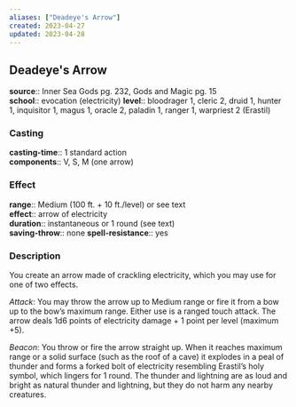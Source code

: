 ```yaml
---
aliases: ["Deadeye's Arrow"]
created: 2023-04-27
updated: 2023-04-28
---
```


## Deadeye's Arrow

**source**:: Inner Sea Gods pg. 232, Gods and Magic pg. 15  
**school**:: evocation (electricity)
**level**:: bloodrager 1, cleric 2, druid 1, hunter 1, inquisitor 1, magus 1, oracle 2, paladin 1, ranger 1, warpriest 2 (Erastil)

### Casting

**casting-time**:: 1 standard action  
**components**:: V, S, M (one arrow)

### Effect

**range**:: Medium (100 ft. + 10 ft./level) or see text  
**effect**:: arrow of electricity  
**duration**:: instantaneous or 1 round (see text)  
**saving-throw**:: none
**spell-resistance**:: yes

### Description

You create an arrow made of crackling electricity, which you may use for one of two effects.  
  
*Attack*: You may throw the arrow up to Medium range or fire it from a bow up to the bow’s maximum range. Either use is a ranged touch attack. The arrow deals 1d6 points of electricity damage + 1 point per level (maximum +5).  
  
*Beacon*: You throw or fire the arrow straight up. When it reaches maximum range or a solid surface (such as the roof of a cave) it explodes in a peal of thunder and forms a forked bolt of electricity resembling Erastil’s holy symbol, which lingers for 1 round. The thunder and lightning are as loud and bright as natural thunder and lightning, but they do not harm any nearby creatures.

